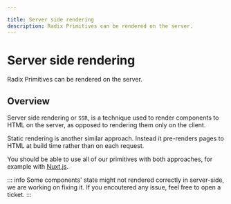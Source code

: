 ```yaml
---

title: Server side rendering
description: Radix Primitives can be rendered on the server.
---
```




# Server side rendering

<Description>
Radix Primitives can be rendered on the server.
</Description>

## Overview

Server side rendering or `SSR`, is a technique used to render components to HTML on the server, as opposed to rendering them only on the client.

Static rendering is another similar approach. Instead it pre-renders pages to HTML at build time rather than on each request.

You should be able to use all of our primitives with both approaches, for example with [Nuxt.js](https://nuxt.com/).

::: info
Some components' state might not rendered correctly in server-side, we are working on fixing it. If you encoutered any issue, feel free to open a ticket.
:::
